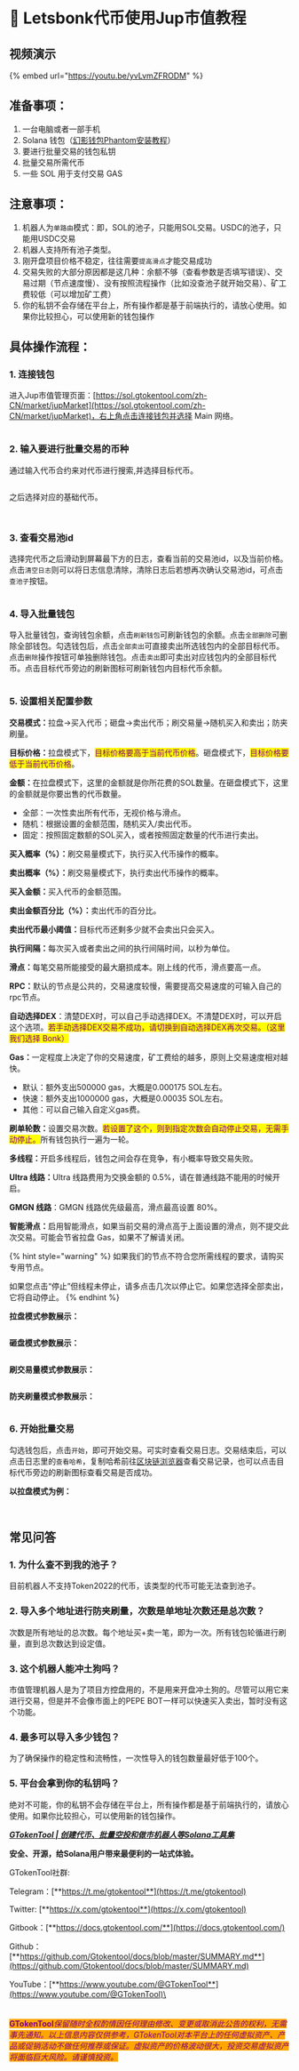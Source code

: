 # 🐒 Letsbonk代币使用Jup市值教程

## 视频演示

{% embed url="https://youtu.be/yvLvmZFRODM" %}

## 准备事项：

1. 一台电脑或者一部手机
2. Solana 钱包（[幻影钱包Phantom安装教程](https://docs.gtokentool.com/solana/auxiliary-tutorial/phantom-wallet-installation)）
3. 要进行批量交易的钱包私钥
4. 批量交易所需代币
5. 一些 SOL 用于支付交易 GAS

## 注意事项： <a href="#zhu-yi-shi-xiang" id="zhu-yi-shi-xiang"></a>

1. 机器人为`单路由`模式：即，SOL的池子，只能用SOL交易。USDC的池子，只能用USDC交易
2. 机器人支持所有池子类型。
3. 刚开盘项目价格不稳定，往往需要`提高滑点`才能交易成功
4. 交易失败的大部分原因都是这几种：余额不够（查看参数是否填写错误）、交易过期（节点速度慢）、没有按照流程操作（比如没查池子就开始交易）、矿工费较低（可以增加矿工费）
5. 你的私钥不会存储在平台上，所有操作都是基于前端执行的，请放心使用。如果你比较担心，可以使用新的钱包操作

## 具体操作流程：

### 1. 连接钱包

进入Jup市值管理页面：[https://sol.gtokentool.com/zh-CN/market/jupMarket](https://sol.gtokentool.com/zh-CN/market/jupMarket)，右上角点击连接钱包并选择 Main 网络。

<figure><img src="../../.gitbook/assets/Snipaste_2025-08-11_13-37-31 (2).png" alt=""><figcaption></figcaption></figure>

### 2. 输入要进行批量交易的币种

通过输入代币合约来对代币进行搜索,并选择目标代币。

<figure><img src="../../.gitbook/assets/Snipaste_2025-08-11_14-02-27.png" alt=""><figcaption></figcaption></figure>

之后选择对应的基础代币。

<figure><img src="../../.gitbook/assets/Snipaste_2025-05-15_16-35-03.png" alt=""><figcaption></figcaption></figure>

<figure><img src="../../.gitbook/assets/Snipaste_2025-08-11_14-02-39.png" alt=""><figcaption></figcaption></figure>

### 3. 查看交易池id

选择完代币之后滑动到屏幕最下方的日志，查看当前的交易池id，以及当前价格。点击`清空日志`则可以将日志信息清除，清除日志后若想再次确认交易池id，可点击`查池子`按钮。

<figure><img src="../../.gitbook/assets/Snipaste_2025-08-11_13-39-41 (2).png" alt=""><figcaption></figcaption></figure>

### 4. 导入批量钱包

导入批量钱包，查询钱包余额，点击`刷新钱包`可刷新钱包的余额。点击`全部删除`可删除全部钱包。勾选钱包后，点击`全部卖出`可直接卖出所选钱包内的全部目标代币。点击`删除`操作按钮可单独删除钱包。点击`卖出`即可卖出对应钱包内的全部目标代币。点击目标代币旁边的刷新图标可刷新钱包内目标代币余额。

<figure><img src="../../.gitbook/assets/Snipaste_2025-08-11_13-41-33 (2).png" alt=""><figcaption></figcaption></figure>

### 5. 设置相关配置参数

**交易模式：**&#x62C9;盘→买入代币；砸盘→卖出代币；刷交易量→随机买入和卖出；防夹刷量。

**目标价格：**&#x62C9;盘模式下，<mark style="color:purple;">目标价格要高于当前代币价格</mark>。砸盘模式下，<mark style="color:purple;">目标价格要低于当前代币价格</mark>。

**金额：**&#x5728;拉盘模式下，这里的金额就是你所花费的SOL数量。在砸盘模式下，这里的金额就是你要出售的代币数量。

* 全部：一次性卖出所有代币，无视价格与滑点。
* 随机：根据设置的金额范围，随机买入/卖出代币。
* 固定：按照固定数额的SOL买入，或者按照固定数量的代币进行卖出。

**买入概率（%）：**&#x5237;交易量模式下，执行买入代币操作的概率。

**卖出概率（%）：**&#x5237;交易量模式下，执行卖出代币操作的概率。

**买入金额：**&#x4E70;入代币的金额范围。

**卖出金额百分比（%）：**&#x5356;出代币的百分比。

**卖出代币最小阈值：**&#x76EE;标代币还剩多少就不会卖出只会买入。

**执行间隔：**&#x6BCF;次买入或者卖出之间的执行间隔时间，以秒为单位。

**滑点：**&#x6BCF;笔交易所能接受的最大磨损成本。刚上线的代币，滑点要高一点。

**RPC：**&#x9ED8;认的节点是公共的，交易速度较慢，需要提高交易速度的可输入自己的rpc节点。

**自动选择DEX**：清楚DEX时，可以自己手动选择DEX。不清楚DEX时，可以开启这个选项。<mark style="color:purple;">若手动选择DEX交易不成功，请切换到自动选择DEX再次交易。（这里我们选择 Bonk）</mark>

**Gas：**&#x4E00;定程度上决定了你的交易速度，矿工费给的越多，原则上交易速度相对越快。

* 默认：额外支出500000 gas，大概是0.000175 SOL左右。
* 快速：额外支出1000000 gas，大概是0.00035 SOL左右。
* 其他：可以自己输入自定义gas费。

**刷单轮数：**&#x8BBE;置交易次数。<mark style="color:purple;">若设置了这个，则到指定次数会自动停止交易，无需手动停止。</mark>所有钱包执行一遍为一轮。

**多线程：**&#x5F00;启多线程后，钱包之间会存在竞争，有小概率导致交易失败。

**Ultra 线路：**&#x55;ltra 线路费用为交换金额的 0.5%，请在普通线路不能用的时候开启。

**GMGN 线路**：GMGN 线路优先级最高，滑点最高设置 80%。

**智能滑点：**&#x542F;用智能滑点，如果当前交易的滑点高于上面设置的滑点，则不提交此次交易。可能会节省拉盘 Gas，如果不了解请关闭。

{% hint style="warning" %}
如果我们的节点不符合您所需线程的要求，请购买专用节点。

如果您点击“停止”但线程未停止，请多点击几次以停止它。如果您选择全部卖出，它将自动停止。
{% endhint %}

**拉盘模式参数展示：**

<figure><img src="../../.gitbook/assets/Snipaste_2025-08-11_14-08-41.png" alt=""><figcaption></figcaption></figure>

**砸盘模式参数展示：**

<figure><img src="../../.gitbook/assets/Snipaste_2025-08-11_14-09-32.png" alt=""><figcaption></figcaption></figure>

**刷交易量模式参数展示：**

<figure><img src="../../.gitbook/assets/Snipaste_2025-08-11_14-10-39.png" alt=""><figcaption></figcaption></figure>

**防夹刷量模式参数展示：**

<figure><img src="../../.gitbook/assets/Snipaste_2025-08-11_14-11-21.png" alt=""><figcaption></figcaption></figure>

### 6. 开始批量交易

勾选钱包后，点击`开始`，即可开始交易。可实时查看交易日志。交易结束后，可以点击日志里的`查看哈希`，复制哈希前往[区块链浏览器](https://solscan.io/)查看交易记录，也可以点击目标代币旁边的刷新图标查看交易是否成功。

**以拉盘模式为例：**

<figure><img src="../../.gitbook/assets/Snipaste_2025-08-11_13-49-46 (2).png" alt=""><figcaption></figcaption></figure>

<figure><img src="../../.gitbook/assets/Snipaste_2025-08-11_13-50-06 (1).png" alt=""><figcaption></figcaption></figure>

## 常见问答

### 1. 为什么查不到我的池子？

目前机器人不支持Token2022的代币，该类型的代币可能无法查到池子。

### 2. 导入多个地址进行防夹刷量，次数是单地址次数还是总次数？

次数是所有地址的总次数。每个地址买+卖一笔，即为一次。所有钱包轮循进行刷量，直到总次数达到设定值。

### 3. 这个机器人能冲土狗吗？

市值管理机器人是为了项目方控盘用的，不是用来开盘冲土狗的。尽管可以用它来进行交易，但是并不会像市面上的PEPE BOT一样可以快速买入卖出，暂时没有这个功能。

### 4. 最多可以导入多少钱包？

为了确保操作的稳定性和流畅性，一次性导入的钱包数量最好低于100个。

### 5. 平台会拿到你的私钥吗？

绝对不可能，你的私钥不会存储在平台上，所有操作都是基于前端执行的，请放心使用。如果你比较担心，可以使用新的钱包操作。



[_**GTokenTool | 创建代币、批量空投和做市机器人等Solana工具集**_](https://sol.gtokentool.com)

**安全、开源，给Solana用户带来最便利的一站式体验。**



GTokenTool社群:

Telegram：[**https://t.me/gtokentool**](https://t.me/gtokentool)

Twitter:  [**https://x.com/gtokentool**](https://x.com/gtokentool)

Gitbook：[**https://docs.gtokentool.com/**](https://docs.gtokentool.com/)

Github：[**https://github.com/Gtokentool/docs/blob/master/SUMMARY.md**](https://github.com/Gtokentool/docs/blob/master/SUMMARY.md)

YouTube：[**https://www.youtube.com/@GTokenTool**](https://www.youtube.com/@GTokenTool)\
\
\
\
<mark style="color:purple;background-color:orange;">**GTokenTool**</mark>_<mark style="color:purple;background-color:orange;">保留随时全权酌情因任何理由修改、变更或取消此公告的权利，无需事先通知。以上信息内容仅供参考，GTokenTool对本平台上的任何虚拟资产、产品或促销活动不做任何推荐或保证。虚拟资产的价格波动很大，投资交易虚拟资产将面临巨大风险。请谨慎投资。</mark>_

